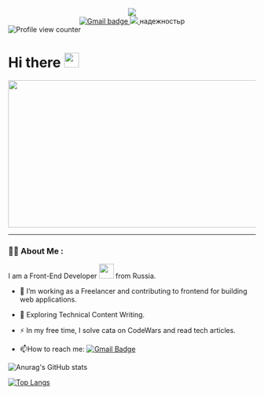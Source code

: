 <div id="header" align="center">
  <img src="https://media.giphy.com/media/ZZIEtQHmiTNwuxTOdt/giphy.gif"/>
</div>

<div id="badges" align="center">
  <a href="mailto:proektant.burenie@gmail.com">
    <img src="https://img.shields.io/badge/Gmail-c14438?logo=gmail&logoColor=white&style=for-the-badge" alt="Gmail badge"/>
  </a>
  <a href="https://t.me/mister_Vodka">
    <img src="https://img.shields.io/badge/telegram-0088cc?logo=telegram&logoColor=white&style=for-the-badge"/>
  </a> надежностьp
</div>

<img src="https://komarev.com/ghpvc/?username=V0000DY&style=flat-square&color=blue" alt="Profile view counter"/>

<h1>
  Hi there
  <img src="https://media.giphy.com/media/hvRJCLFzcasrR4ia7z/giphy.gif" width="30px"/>
</h1>

<div align="center">
  <img src="https://media.giphy.com/media/dWesBcTLavkZuG35MI/giphy.gif" width="600" height="300"/>
</div>

---

### :man_technologist: About Me :

I am a Front-End Developer <img src="https://media.giphy.com/media/WUlplcMpOCEmTGBtBW/giphy.gif" width="30"> from Russia.

- :telescope: I’m working as a Freelancer and contributing to frontend for building web applications.

- :seedling: Exploring Technical Content Writing.

- :zap: In my free time, I solve cata on CodeWars and read tech articles.

- :mailbox:How to reach me: [![Gmail Badge](https://img.shields.io/badge/Gmail-c14438?logo=gmail&logoColor=white&style=plastic)](mailto:proektant.burenie@gmail.com)

![Anurag's GitHub stats](https://github-readme-stats.vercel.app/api?username=V0000DY&theme=algolia&show_icons=true)

[![Top Langs](https://github-readme-stats.vercel.app/api/top-langs/?username=V0000DY&layout=compact)](https://github.com/V0000DY/github-readme-stats)

<!--
**V0000DY/V0000DY** is a ✨ _special_ ✨ repository because its `README.md` (this file) appears on your GitHub profile.

Here are some ideas to get you started:

- 🔭 I’m currently working on ...
- 🌱 I’m currently learning ...
- 👯 I’m looking to collaborate on ...
- 🤔 I’m looking for help with ...
- 💬 Ask me about ...
- 📫 How to reach me: ...
- 😄 Pronouns: ...
- ⚡ Fun fact: ...
-->
